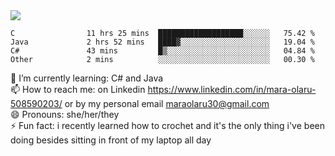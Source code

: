 

 <img align="center" src="https://github-readme-stats.vercel.app/api?username=MaraxD&theme=github_dark&show_icons=true&count_private=true"/>
 <br/>

<!--START_SECTION:waka-->

```text
C                11 hrs 25 mins  ███████████████████░░░░░░   75.42 %
Java             2 hrs 52 mins   ████▓░░░░░░░░░░░░░░░░░░░░   19.04 %
C#               43 mins         █▒░░░░░░░░░░░░░░░░░░░░░░░   04.84 %
Other            2 mins          ░░░░░░░░░░░░░░░░░░░░░░░░░   00.30 %
```

<!--END_SECTION:waka-->
<!--[![willianrod's wakatime stats](https://github-readme-stats.vercel.app/api/wakatime?username=MaraxD)](https://github.com/anuraghazra/github-readme-stats)-->

🌱 I’m currently learning: C# and Java <br/>
📫 How to reach me: on Linkedin https://www.linkedin.com/in/mara-olaru-508590203/ or by my personal email maraolaru30@gmail.com <br/>
😄 Pronouns: she/her/they <br/>
⚡ Fun fact: i recently learned how to crochet and it's the only thing i've been doing besides sitting in front of my laptop all day <br/>
 
